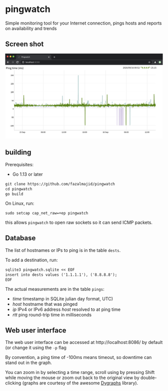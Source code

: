 # pingwatch
Simple monitoring tool for your Internet connection, pings hosts and reports on availability and trends

## Screen shot

![Screen shot](screenshot.png)

## building

Prerequisites:

* Go 1.13 or later

```
git clone https://github.com/fazalmajid/pingwatch
cd pingwatch
go build
```

On Linux, run:

```
sudo setcap cap_net_raw=+ep pingwatch
```

this allows `pingwatch` to open raw sockets so it can send ICMP packets.

## Database

The list of hostnames or IPs to ping is in the table `dests`.

To add a destination, run:

```
sqlite3 pingwatch.sqlite << EOF
insert into dests values ('1.1.1.1'), ('8.8.8.8');
EOF
```

The actual measurements are in the table `pings`:

* *time* timestamp in SQLite julian day format, UTC)
* *host* hostname that was pinged
* *ip* IPv4 or IPv6 address *host* resolved to at ping time
* *rtt* ping round-trip time in milliseconds

## Web user interface

The web user interface can be accessed at http://localhost:8086/ by default (or change it using the `-p` flag

By convention, a ping time of -100ms means timeout, so downtime can stand out in the graph.

You can zoom in by selecting a time range, scroll using by pressing Shift while moving the mouse or zoom out back to the original view by double-clicking (graphs are courtesy of the awesome [Dygraphs](https://dygraphs.com) library).
